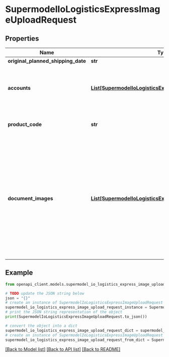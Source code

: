 # SupermodelIoLogisticsExpressImageUploadRequest


## Properties

Name | Type | Description | Notes
------------ | ------------- | ------------- | -------------
**original_planned_shipping_date** | **str** |  | 
**accounts** | [**List[SupermodelIoLogisticsExpressAccount]**](SupermodelIoLogisticsExpressAccount.md) | Please enter all the DHL Express accounts and types to be used for this shipment | 
**product_code** | **str** | Please enter DHL Express Global Product code | 
**document_images** | [**List[SupermodelIoLogisticsExpressDocumentImagesInner]**](SupermodelIoLogisticsExpressDocumentImagesInner.md) | This section is to support multiple base64 encoded string with the image of export documentation for Paperless Trade images. When an invalid base64 encoded string is provided, an error message will be returned | 

## Example

```python
from openapi_client.models.supermodel_io_logistics_express_image_upload_request import SupermodelIoLogisticsExpressImageUploadRequest

# TODO update the JSON string below
json = "{}"
# create an instance of SupermodelIoLogisticsExpressImageUploadRequest from a JSON string
supermodel_io_logistics_express_image_upload_request_instance = SupermodelIoLogisticsExpressImageUploadRequest.from_json(json)
# print the JSON string representation of the object
print(SupermodelIoLogisticsExpressImageUploadRequest.to_json())

# convert the object into a dict
supermodel_io_logistics_express_image_upload_request_dict = supermodel_io_logistics_express_image_upload_request_instance.to_dict()
# create an instance of SupermodelIoLogisticsExpressImageUploadRequest from a dict
supermodel_io_logistics_express_image_upload_request_from_dict = SupermodelIoLogisticsExpressImageUploadRequest.from_dict(supermodel_io_logistics_express_image_upload_request_dict)
```
[[Back to Model list]](../README.md#documentation-for-models) [[Back to API list]](../README.md#documentation-for-api-endpoints) [[Back to README]](../README.md)


